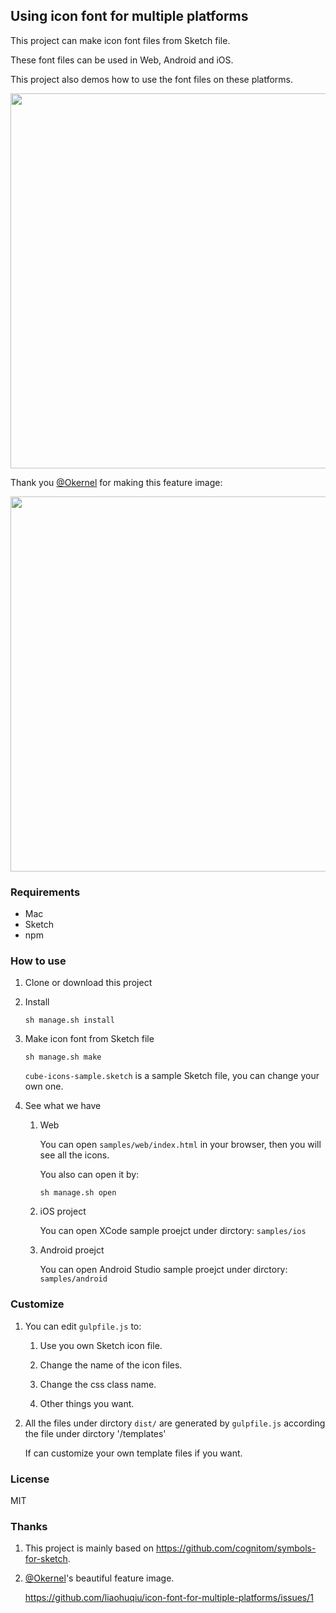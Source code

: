 Using icon font for multiple platforms
---

This project can make icon font files from Sketch file. 

These font files can be used in Web, Android and iOS.

This project also demos how to use the font files on these platforms.

<div>
    <img src='https://raw.githubusercontent.com/liaohuqiu/icon-font-for-multiple-platforms/master/art/feature.png' width="600px" />
</div>

Thank you [@Okernel](https://github.com/okernel) for making this feature image:

<div>
    <img src='https://raw.githubusercontent.com/liaohuqiu/icon-font-for-multiple-platforms/master/art/feature-okernel.png' width="600px" />
</div>

### Requirements

* Mac
* Sketch
* npm

### How to use

1. Clone or download this project

2. Install

    `sh manage.sh install`

3. Make icon font from Sketch file

    ```
    sh manage.sh make
    ```

    `cube-icons-sample.sketch` is a sample Sketch file, you can change your own one.

4. See what we have

    1. Web

        You can open `samples/web/index.html` in your browser, then you  will see all the icons.

        You also can open it by: 

        ```
        sh manage.sh open
        ```

    2. iOS project

        You can open XCode sample proejct under dirctory: `samples/ios`

    2. Android proejct

        You can open Android Studio sample proejct under dirctory: `samples/android`

### Customize

1.  You can edit `gulpfile.js` to:

    1. Use you own Sketch icon file.

    2. Change the name of the icon files.

    3. Change the css class name.

    4. Other things you want.

2.  All the files under dirctory `dist/` are generated by `gulpfile.js` according the file under dirctory '/templates'

    If can customize your own template files if you want.

### License

MIT

### Thanks

1. This project is mainly based on https://github.com/cognitom/symbols-for-sketch.

2. [@Okernel](https://github.com/okernel)'s beautiful feature image. 

    https://github.com/liaohuqiu/icon-font-for-multiple-platforms/issues/1
